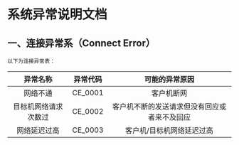# 系统异常说明文档
## 一、连接异常系（Connect Error）
    以下为连接异常表：

|       异常名称       | 异常代码 |                可能的异常原因                |
| :------------------: | :------: | :------------------------------------------: |
|       网络不通       | CE_0001  |                  客户机断网                  |
| 目标机网络请求次数过 | CE_0002  | 客户机不断的发送请求但没有回应或者来不及回应 |
|     网络延迟过高     | CE_0003  |          客户机/目标机网络延迟过高           |

